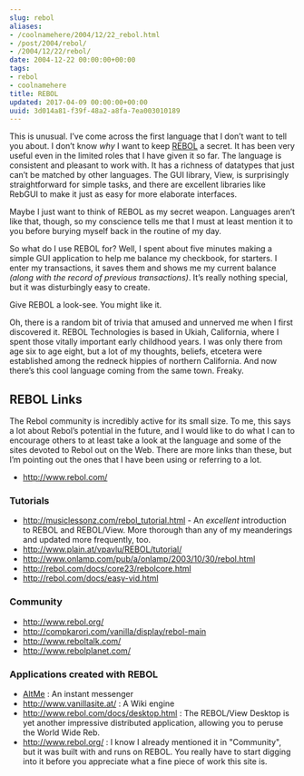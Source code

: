 ```yaml
---
slug: rebol
aliases:
- /coolnamehere/2004/12/22_rebol.html
- /post/2004/rebol/
- /2004/12/22/rebol/
date: 2004-12-22 00:00:00+00:00
tags:
- rebol
- coolnamehere
title: REBOL
updated: 2017-04-09 00:00:00+00:00
uuid: 3d014a81-f39f-48a2-a8fa-7ea003010189
---
```

This is unusual. I’ve come across the first language that I don’t want
to tell you about. I don’t know *why* I want to keep
[REBOL](http://www.rebol.com/) a secret. It has been very useful even in
the limited roles that I have given it so far. The language is
consistent and pleasant to work with. It has a richness of datatypes
that just can’t be matched by other languages. The GUI library, View, is
surprisingly straightforward for simple tasks, and there are excellent
libraries like RebGUI to make it just as easy for more elaborate
interfaces.

Maybe I just want to think of REBOL as my secret weapon. Languages
aren’t like that, though, so my conscience tells me that I must at least
mention it to you before burying myself back in the routine of my day.

So what do I use REBOL for? Well, I spent about five minutes making a
simple GUI application to help me balance my checkbook, for starters. I
enter my transactions, it saves them and shows me my current balance
*(along with the record of previous transactions)*. It’s really nothing
special, but it was disturbingly easy to create.

Give REBOL a look-see. You might like it.

Oh, there is a random bit of trivia that amused and unnerved me when I
first discovered it. REBOL Technologies is based in Ukiah, California,
where I spent those vitally important early childhood years. I was only
there from age six to age eight, but a lot of my thoughts, beliefs,
etcetera were established among the redneck hippies of northern
California. And now there’s this cool language coming from the same
town. Freaky.

REBOL Links
-----------

The Rebol community is incredibly active for its small size. To me, this
says a lot about Rebol’s potential in the future, and I would like to do
what I can to encourage others to at least take a look at the language
and some of the sites devoted to Rebol out on the Web. There are more
links than these, but I’m pointing out the ones that I have been using
or referring to a lot.

- <http://www.rebol.com/>

### Tutorials

- <http://musiclessonz.com/rebol_tutorial.html> - An *excellent*
  introduction to REBOL and REBOL/View. More thorough than any of my
  meanderings and updated more frequently, too.
- <http://www.plain.at/vpavlu/REBOL/tutorial/>
- <http://www.onlamp.com/pub/a/onlamp/2003/10/30/rebol.html>
- <http://rebol.com/docs/core23/rebolcore.html>
- <http://rebol.com/docs/easy-vid.html>

### Community

- <http://www.rebol.org/>
- <http://compkarori.com/vanilla/display/rebol-main>
- <http://www.reboltalk.com/>
- <http://www.rebolplanet.com/>

### Applications created with REBOL

- [AltMe](http://www.altme.com/) : An instant messenger
- <http://www.vanillasite.at/> : A Wiki engine
- <http://www.rebol.com/docs/desktop.html> : The REBOL/View Desktop is
  yet another impressive distributed application, allowing you to
  peruse the World Wide Reb.
- <http://www.rebol.org/> : I know I already mentioned it in
  "Community", but it was built with and runs on REBOL. You really
  have to start digging into it before you appreciate what a fine
  piece of work this site is.